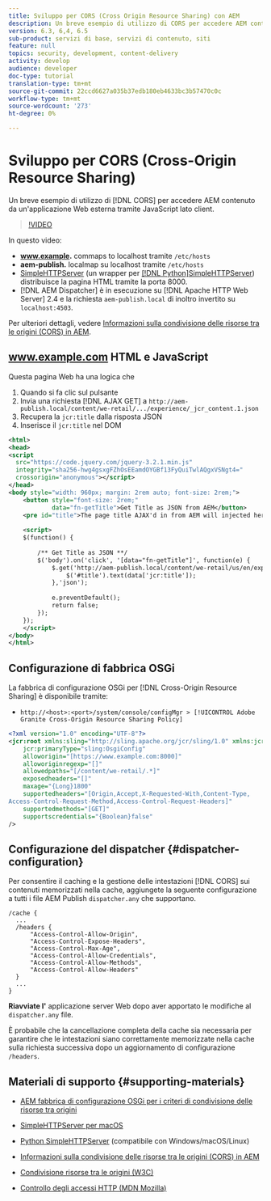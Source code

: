 ```yaml
---
title: Sviluppo per CORS (Cross Origin Resource Sharing) con AEM
description: Un breve esempio di utilizzo di CORS per accedere AEM contenuto da un'applicazione Web esterna tramite JavaScript lato client.
version: 6.3, 6,4, 6.5
sub-product: servizi di base, servizi di contenuto, siti
feature: null
topics: security, development, content-delivery
activity: develop
audience: developer
doc-type: tutorial
translation-type: tm+mt
source-git-commit: 22ccd6627a035b37edb180eb4633bc3b57470c0c
workflow-type: tm+mt
source-wordcount: '273'
ht-degree: 0%

---
```



# Sviluppo per CORS (Cross-Origin Resource Sharing)

Un breve esempio di utilizzo di [!DNL CORS] per accedere AEM contenuto da un&#39;applicazione Web esterna tramite JavaScript lato client.

>[!VIDEO](https://video.tv.adobe.com/v/18837/?quality=12&learn=on)

In questo video:

* **www.example.** commaps to localhost tramite  `/etc/hosts`
* **aem-publish.** localmap su localhost tramite  `/etc/hosts`
* [SimpleHTTPServer](https://itunes.apple.com/us/app/simple-http-server/id441002840?mt=12) (un wrapper per  [[!DNL Python]SimpleHTTPServer](https://docs.python.org/2/library/simplehttpserver.html)) distribuisce la pagina HTML tramite la porta 8000.
* [!DNL AEM Dispatcher] è in esecuzione su  [!DNL Apache HTTP Web Server] 2.4 e la richiesta  `aem-publish.local` di inoltro invertito su  `localhost:4503`.

Per ulteriori dettagli, vedere [Informazioni sulla condivisione delle risorse tra le origini (CORS) in AEM](./understand-cross-origin-resource-sharing.md).

## www.example.com HTML e JavaScript

Questa pagina Web ha una logica che

1. Quando si fa clic sul pulsante
1. Invia una richiesta [!DNL AJAX GET] a `http://aem-publish.local/content/we-retail/.../experience/_jcr_content.1.json`
1. Recupera la `jcr:title` dalla risposta JSON
1. Inserisce il `jcr:title` nel DOM

```xml
<html>
<head>
<script
  src="https://code.jquery.com/jquery-3.2.1.min.js"
  integrity="sha256-hwg4gsxgFZhOsEEamdOYGBf13FyQuiTwlAQgxVSNgt4="
  crossorigin="anonymous"></script>   
</head>
<body style="width: 960px; margin: 2rem auto; font-size: 2rem;">
    <button style="font-size: 2rem;"
            data="fn-getTitle">Get Title as JSON from AEM</button>
    <pre id="title">The page title AJAX'd in from AEM will injected here</pre>
    
    <script>
    $(function() { 
        
        /** Get Title as JSON **/
        $('body').on('click', '[data="fn-getTitle"]', function(e) { 
            $.get('http://aem-publish.local/content/we-retail/us/en/experience/_jcr_content.1.json', function(data) {
                $('#title').text(data['jcr:title']);
            },'json');
            
            e.preventDefault();
            return false;
        });
    });
    </script>
</body>
</html>
```

## Configurazione di fabbrica OSGi

La fabbrica di configurazione OSGi per [!DNL Cross-Origin Resource Sharing] è disponibile tramite:

* `http://<host>:<port>/system/console/configMgr > [!UICONTROL Adobe Granite Cross-Origin Resource Sharing Policy]`

```xml
<?xml version="1.0" encoding="UTF-8"?>
<jcr:root xmlns:sling="http://sling.apache.org/jcr/sling/1.0" xmlns:jcr="http://www.jcp.org/jcr/1.0"
    jcr:primaryType="sling:OsgiConfig"
    alloworigin="[https://www.example.com:8000]"
    alloworiginregexp="[]"
    allowedpaths="[/content/we-retail/.*]"
    exposedheaders="[]"
    maxage="{Long}1800"
    supportedheaders="[Origin,Accept,X-Requested-With,Content-Type,
Access-Control-Request-Method,Access-Control-Request-Headers]"
    supportedmethods="[GET]"
    supportscredentials="{Boolean}false"
/>
```

## Configurazione del dispatcher {#dispatcher-configuration}

Per consentire il caching e la gestione delle intestazioni [!DNL CORS] sui contenuti memorizzati nella cache, aggiungete la seguente configurazione a tutti i file AEM Publish `dispatcher.any` che supportano.

```
/cache { 
  ...
  /headers {
      "Access-Control-Allow-Origin",
      "Access-Control-Expose-Headers",
      "Access-Control-Max-Age",
      "Access-Control-Allow-Credentials",
      "Access-Control-Allow-Methods",
      "Access-Control-Allow-Headers"
  }
  ...
}
```

**Riavviate l&#39;** applicazione server Web dopo aver apportato le modifiche al  `dispatcher.any` file.

È probabile che la cancellazione completa della cache sia necessaria per garantire che le intestazioni siano correttamente memorizzate nella cache sulla richiesta successiva dopo un aggiornamento di configurazione `/headers`.

## Materiali di supporto {#supporting-materials}

* [AEM fabbrica di configurazione OSGi per i criteri di condivisione delle risorse tra origini](http://localhost:4502/system/console/configMgr/com.adobe.granite.cors.impl.CORSPolicyImpl)
* [SimpleHTTPServer per macOS](https://itunes.apple.com/us/app/simple-http-server/id441002840?mt=12)
* [Python SimpleHTTPServer](https://docs.python.org/2/library/simplehttpserver.html) (compatibile con Windows/macOS/Linux)

* [Informazioni sulla condivisione delle risorse tra le origini (CORS) in AEM](./understand-cross-origin-resource-sharing.md)
* [Condivisione risorse tra le origini (W3C)](https://www.w3.org/TR/cors/)
* [Controllo degli accessi HTTP (MDN Mozilla)](https://developer.mozilla.org/en-US/docs/Web/HTTP/Access_control_CORS)

